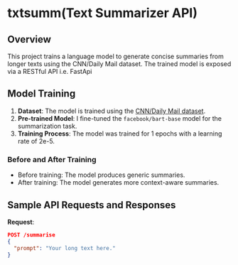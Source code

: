 # txtsumm(Text Summarizer API)

## Overview
This project trains a language model to generate concise summaries from longer texts using the CNN/Daily Mail dataset. The trained model is exposed via a RESTful API i.e. FastApi

## Model Training
1. **Dataset**: The model is trained using the [CNN/Daily Mail dataset](https://huggingface.co/datasets/abisee/cnn_dailymail).
2. **Pre-trained Model**: I fine-tuned the `facebook/bart-base` model for the summarization task.
3. **Training Process**: The model was trained for 1 epochs with a learning rate of 2e-5.

### Before and After Training
- Before training: The model produces generic summaries.
- After training: The model generates more context-aware summaries.

## Sample API Requests and Responses
**Request**:
```json
POST /summarise
{
  "prompt": "Your long text here."
}
